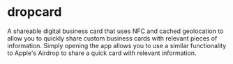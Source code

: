 # dropcard
A shareable digital business card that uses NFC and cached geolocation to allow you to quickly share custom business cards with relevant pieces of information.
Simply opening the app allows you to use a similar functionality to Apple's Airdrop to share a quick card with relevant information.
